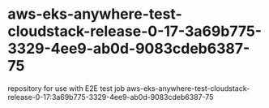 # aws-eks-anywhere-test-cloudstack-release-0-17-3a69b775-3329-4ee9-ab0d-9083cdeb6387-75
repository for use with E2E test job aws-eks-anywhere-test-cloudstack-release-0-17:3a69b775-3329-4ee9-ab0d-9083cdeb6387-75
